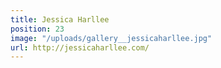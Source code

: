 ```yaml
---
title: Jessica Harllee
position: 23
image: "/uploads/gallery__jessicaharllee.jpg"
url: http://jessicaharllee.com/
---
```


